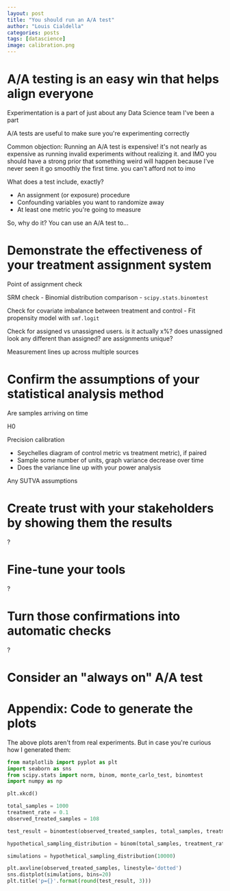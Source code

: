 ```yaml
---
layout: post
title: "You should run an A/A test"
author: "Louis Cialdella"
categories: posts
tags: [datascience]
image: calibration.png
---
```


# A/A testing is an easy win that helps align everyone

Experimentation is a part of just about any Data Science team I've been a part

A/A tests are useful to make sure you're experimenting correctly

Common objection: Running an A/A test is expensive! it's not nearly as expensive as running invalid experiments without realizing it. and IMO you should have a strong prior that something weird will happen because I've never seen it go smoothly the first time. you can't afford not to imo

What does a test include, exactly?

* An assignment (or exposure) procedure
* Confounding variables you want to randomize away
* At least one metric you're going to measure

So, why do it? You can use an A/A test to...

# Demonstrate the effectiveness of your treatment assignment system

Point of assignment check

SRM check - Binomial distribution comparison - `scipy.stats.binomtest`

Check for covariate imbalance between treatment and control - Fit propensity model with `smf.logit`

Check for assigned vs unassigned users. is it actually x%? does unassigned look any different than assigned? are assignments unique?

Measurement lines up across multiple sources

# Confirm the assumptions of your statistical analysis method

Are samples arriving on time

H0

Precision calibration
* Seychelles diagram of control metric vs treatment metric), if paired
* Sample some number of units, graph variance decrease over time
* Does the variance line up with your power analysis

Any SUTVA assumptions

# Create trust with your stakeholders by showing them the results

?

# Fine-tune your tools

?

# Turn those confirmations into automatic checks

?

# Consider an "always on" A/A test

# Appendix: Code to generate the plots

The above plots aren't from real experiments. But in case you're curious how I generated them:

```python
from matplotlib import pyplot as plt
import seaborn as sns
from scipy.stats import norm, binom, monte_carlo_test, binomtest
import numpy as np

plt.xkcd()

total_samples = 1000
treatment_rate = 0.1
observed_treated_samples = 108

test_result = binomtest(observed_treated_samples, total_samples, treatment_rate).pvalue

hypothetical_sampling_distribution = binom(total_samples, treatment_rate).rvs

simulations = hypothetical_sampling_distribution(10000)

plt.axvline(observed_treated_samples, linestyle='dotted')
sns.distplot(simulations, bins=20)
plt.title('p={}'.format(round(test_result, 3)))
```
